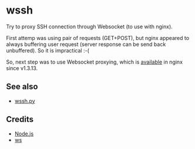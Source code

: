 # wssh

Try to proxy SSH connection through Websocket (to use with nginx).

First attemp was using pair of requests (GET+POST), but nginx appeared to always buffering
user request (server response can be send back unbuffered). So it is impractical :-(

So, next step was to use Websocket proxying, which is
[available](http://nginx.org/en/docs/http/websocket.html)
in nginx since v1.3.13.

## See also

  * [wssh.py](https://github.com/progrium/wssh)

## Credits

  * [Node.js](http://nodejs.org/)
  * [ws](https://github.com/websockets/ws)
